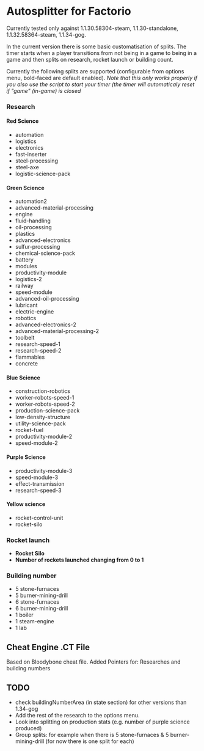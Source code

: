 # Autosplitter for Factorio

Currently tested only against 1.1.30.58304-steam, 1.1.30-standalone, 1.1.32.58364-steam, 1.1.34-gog.

In the current version there is some basic customatisation of splits. The timer starts when a player transitions from not being in a game to being in a game and then splits on research, rocket launch or building count.

Currently the following splits are supported (configurable from options menu, bold-faced are default enabled).
_Note that this only works properly if you also use the script to start your timer (the timer will automaticaly reset if "game" (in-game) is closed_

### Research
#### Red Science
- 	automation
- 	logistics
- 	electronics
- 	fast-inserter
- 	steel-processing
- 	steel-axe
- 	logistic-science-pack
#### Green Science
- 	automation2
- 	advanced-material-processing
- 	engine
- 	fluid-handling
- 	oil-processing
- 	plastics
- 	advanced-electronics
- 	sulfur-processing
- 	chemical-science-pack
- 	battery
- 	modules
- 	productivity-module
- 	logistics-2
- 	railway
- 	speed-module
- 	advanced-oil-processing
- 	lubricant
- 	electric-engine
- 	robotics
- 	advanced-electronics-2
- 	advanced-material-processing-2
- 	toolbelt
- 	research-speed-1
- 	research-speed-2
- 	flammables
- 	concrete
#### Blue Science
- 	construction-robotics
- 	worker-robots-speed-1
- 	worker-robots-speed-2
- 	production-science-pack
- 	low-density-structure
- 	utility-science-pack
- 	rocket-fuel
- 	productivity-module-2
- 	speed-module-2
#### Purple Science
- 	productivity-module-3
- 	speed-module-3
- 	effect-transmission
- 	research-speed-3
#### Yellow science
- 	rocket-control-unit
- 	rocket-silo

### Rocket launch
- **Rocket Silo**
- **Number of rockets launched changing from 0 to 1**

### Building number
- 5 stone-furnaces
- 5 burner-mining-drill
- 6 stone-furnaces
- 6 burner-mining-drill
- 1 boiler
- 1 steam-engine
- 1 lab

## Cheat Engine .CT File
Based on Bloodybone cheat file.
Added Pointers for: Researches and building numbers

## TODO

- check buildingNumberArea (in state section) for other versions than 1.34-gog
- Add the rest of the research to the options menu.
- Look into splitting on production stats (e.g. number of purple science produced)
- Group splits: for example when there is 5 stone-furnaces & 5 burner-mining-drill (for now there is one split for each)
